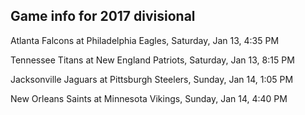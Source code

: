 ## Game info for 2017 divisional
Atlanta Falcons at Philadelphia Eagles, Saturday, Jan 13, 4:35 PM



Tennessee Titans at New England Patriots, Saturday, Jan 13, 8:15 PM



Jacksonville Jaguars at Pittsburgh Steelers, Sunday, Jan 14, 1:05 PM



New Orleans Saints at Minnesota Vikings, Sunday, Jan 14, 4:40 PM

